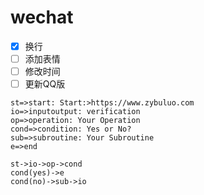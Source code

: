 # wechat

- [x] 换行
- [ ] 添加表情
- [ ] 修改时间
- [ ] 更新QQ版

```flow
st=>start: Start:>https://www.zybuluo.com
io=>inputoutput: verification
op=>operation: Your Operation
cond=>condition: Yes or No?
sub=>subroutine: Your Subroutine
e=>end

st->io->op->cond
cond(yes)->e
cond(no)->sub->io
```
